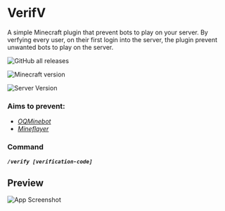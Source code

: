 
# VerifV

A simple Minecraft plugin that prevent bots to play on your server. By verfying every user, on their first login into the server, the plugin prevent unwanted bots to play on the server.

![GitHub all releases](https://img.shields.io/github/downloads/Dari-OS/VerifV/total)

![Minecraft version](https://img.shields.io/badge/Minecraft%20Version-1.19.4-green?style=flat-square&logo=appveyor)

![Server Version](https://img.shields.io/badge/Server%20Version-Spigot%2FPaperMC-red?style=flat-square&logo=appveyor)
### **Aims to prevent:**
 + [*OQMinebot*](https://www.minecraftbot.com/)
 + [*Mineflayer*](https://github.com/PrismarineJS/mineflayer)

### Command
***`/verify [verification-code]`***

## Preview

![App Screenshot](https://media.giphy.com/media/v1.Y2lkPTc5MGI3NjExMTMxZGIxMTU0YTRkMTVkODIxNzdmYWMwNDllODgxYWEzYzczMGRjYyZlcD12MV9pbnRlcm5hbF9naWZzX2dpZklkJmN0PWc/kM8iXK6LMkuGKZN3tD/giphy.gif)
